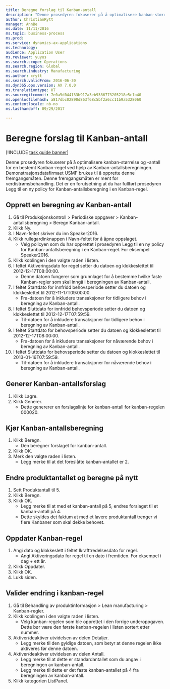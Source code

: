 ```yaml
--- 
title: Beregne forslag til Kanban-antall
description: "Denne prosedyren fokuserer på å optimalisere kanban-størrelse og -antall for en bestemt Kanban-regel ved hjelp av Kanban-antallsberegningen."
author: ChristianRytt
manager: AnnBe
ms.date: 11/11/2016
ms.topic: business-process
ms.prod: 
ms.service: dynamics-ax-applications
ms.technology: 
audience: Application User
ms.reviewer: yuyus
ms.search.scope: Operations
ms.search.region: Global
ms.search.industry: Manufacturing
ms.author: crytt
ms.search.validFrom: 2016-06-30
ms.dyn365.ops.version: AX 7.0.0
ms.translationtype: HT
ms.sourcegitcommit: 7e0a5d044133b917a3eb9386773205218e5c1b40
ms.openlocfilehash: a817dbc02890d863f68c5bf2a6cc11b9a5328060
ms.contentlocale: nb-no
ms.lasthandoff: 09/29/2017

---
```

# <a name="calculate-kanban-quantity-suggestions"></a>Beregne forslag til Kanban-antall

[!INCLUDE [task guide banner](../../includes/task-guide-banner.md)]

Denne prosedyren fokuserer på å optimalisere kanban-størrelse og -antall for en bestemt Kanban-regel ved hjelp av Kanban-antallsberegningen. Demonstrasjonsdatafirmaet USMF brukes til å opprette denne fremgangsmåten. Denne fremgangsmåten er ment for verdistrømsbehandling. Det er en forutsetning at du har fullført prosedyren Legg til en ny policy for Kanban-antallsberegning i en Kanban-regel.


## <a name="create-a-kanban-quantity-calculation"></a>Opprett en beregning av Kanban-antall
1. Gå til Produksjonskontroll > Periodiske oppgaver > Kanban-antallsberegning > Beregn Kanban-antall.
2. Klikk Ny.
3. I Navn-feltet skriver du inn Speaker2016.
4. Klikk rullegardinknappen i Navn-feltet for å åpne oppslaget.
    * Velg policyen som du har opprettet i prosedyren Legg til en ny policy for Kanban-antallsberegning i en Kanban-regel. For eksempel Speaker2016.  
5. Klikk koblingen i den valgte raden i listen.
6. I feltet Aktiveringsdato for regel setter du datoen og klokkeslettet til 2012-12-17T08:00:00.
    * Denne datoen fungerer som grunnlaget for å bestemme hvilke faste Kanban-regler som skal inngå i beregningen av Kanban-antall.  
7. I feltet Startdato for innfridd behovsperiode setter du datoen og klokkeslettet til 2012-11-17T09:00:00.
    * Fra-datoen for å inkludere transaksjoner for tidligere behov i beregning av Kanban-antall.  
8. I feltet Sluttdato for innfridd behovsperiode setter du datoen og klokkeslettet til 2012-12-17T07:59:59.
    * Til-datoen for å inkludere transaksjoner for tidligere behov i beregning av Kanban-antall.  
9. I feltet Startdato for behovsperiode setter du datoen og klokkeslettet til 2012-12-17T08:00:00.
    * Fra-datoen for å inkludere transaksjoner for nåværende behov i beregning av Kanban-antall.  
10. I feltet Sluttdato for behovsperiode setter du datoen og klokkeslettet til 2013-01-16T07:59:59.
    * Til-datoen for å inkludere transaksjoner for nåværende behov i beregning av Kanban-antall.  

## <a name="generate-kanban-quantity-proposal"></a>Generer Kanban-antallsforslag
1. Klikk Lagre.
2. Klikk Generer.
    * Dette genererer en forslagslinje for kanban-antall for kanban-regelen 000020.  

## <a name="run-kanban-quantity-calculation"></a>Kjør Kanban-antallsberegning
1. Klikk Beregn.
    * Den beregner forslaget for kanban-antall.  
2. Klikk OK.
3. Merk den valgte raden i listen.
    * Legg merke til at det foreslåtte kanban-antallet er 2.  

## <a name="change-product-quantity-and-calculate-again"></a>Endre produktantallet og beregne på nytt
1. Sett Produktantall til 5.
2. Klikk Beregn.
3. Klikk OK.
    * Legg merke til at med et kanban-antall på 5, endres forslaget til et kanban-antall på 4.  
    * Dette skyldes det faktum at med et lavere produktantall trenger vi flere Kanbaner som skal dekke behovet.  

## <a name="update-kanban-rule"></a>Oppdater Kanban-regel
1. Angi dato og klokkeslett i feltet Ikrafttredelsesdato for regel.
    * Angi Aktiveringsdato for regel til en dato i fremtiden. For eksempel i dag + ett år.  
2. Klikk Oppdater.
3. Klikk OK.
4. Lukk siden.

## <a name="validate-change-on-kanban-rule"></a>Valider endring i kanban-regel
1. Gå til Behandling av produktinformasjon > Lean manufacturing > Kanban-regler.
2. Klikk koblingen i den valgte raden i listen.
    * Velg kanban-regelen som ble opprettet i den forrige underoppgaven. Dette bør være den første kanban-regelen i listen sortert etter nummer.  
3. Aktiver/deaktiver utvidelsen av delen Detaljer.
    * Legg merke til den gyldige datoen, som betyr at denne regelen ikke aktiveres før denne datoen.  
4. Aktiver/deaktiver utvidelsen av delen Antall.
    * Legg merke til at dette er standardantallet som du angav i beregningen av kanban-antall.  
    * Legg merke til dette er det faste kanban-antallet på 4 fra beregningen av kanban-antall.  
5. Klikk kategorien ListPanel.


